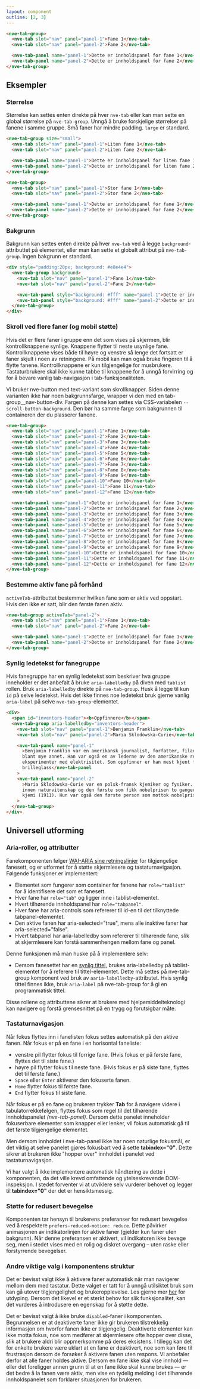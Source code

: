 ```yaml
---
layout: component
outline: [2, 3]
---
```


<CodeExamplePreview>

```html
<nve-tab-group>
  <nve-tab slot="nav" panel="panel-1">Fane 1</nve-tab>
  <nve-tab slot="nav" panel="panel-2">Fane 2</nve-tab>

  <nve-tab-panel name="panel-1">Dette er innholdspanel for fane 1</nve-tab-panel>
  <nve-tab-panel name="panel-2">Dette er innholdspanel for fane 2</nve-tab-panel>
</nve-tab-group>
```

</CodeExamplePreview>

## Eksempler

### Størrelse

Størrelse kan settes enten direkte på hver `nve-tab` eller kan man sette en global størrelse på `nve-tab-group`.
Unngå å bruke forskjelige størrelser på fanene i samme gruppe. Små faner har mindre padding.
`large` er standard.

<CodeExamplePreview>

```html
<nve-tab-group size="small">
  <nve-tab slot="nav" panel="panel-1">Liten fane 1</nve-tab>
  <nve-tab slot="nav" panel="panel-2">Liten fane 2</nve-tab>

  <nve-tab-panel name="panel-1">Dette er innholdspanel for liten fane 1</nve-tab-panel>
  <nve-tab-panel name="panel-2">Dette er innholdspanel for liten fane 2</nve-tab-panel>
</nve-tab-group>

<nve-tab-group>
  <nve-tab slot="nav" panel="panel-1">Stor fane 1</nve-tab>
  <nve-tab slot="nav" panel="panel-2">Stor fane 2</nve-tab>

  <nve-tab-panel name="panel-1">Dette er innholdspanel for fane 1</nve-tab-panel>
  <nve-tab-panel name="panel-2">Dette er innholdspanel for fane 2</nve-tab-panel>
</nve-tab-group>
```

</CodeExamplePreview>

### Bakgrunn

Bakgrunn kan settes enten direkte på hver `nve-tab` ved å legge `background`-attributtet på elementet, eller man kan sette et globalt attribut på `nve-tab-group`.
Ingen bakgrunn er standard.

<CodeExamplePreview>

```html
<div style="padding:20px; background: #e8e4e4">
  <nve-tab-group background>
    <nve-tab slot="nav" panel="panel-1">Fane 1</nve-tab>
    <nve-tab slot="nav" panel="panel-2">Fane 2</nve-tab>

    <nve-tab-panel style="background: #fff" name="panel-1">Dette er innholdspanel for fane 1</nve-tab-panel>
    <nve-tab-panel style="background: #fff" name="panel-2">Dette er innholdspanel for fane 2</nve-tab-panel>
  </nve-tab-group>
</div>
```

</CodeExamplePreview>

### Skroll ved flere faner (og mobil støtte)

Hvis det er flere faner i gruppe enn det som vises på skjermen, blir kontrollknappene synlige. Knappene flytter til neste usynlige fane. Kontrollknappene vises både til høyre og venstre så lenge det fortsatt er faner skjult i noen av retningene.
På mobil kan man også bruke fingeren til å flytte fanene.
<nve-message-card variant="warning" label="Obs!" size="compact">
Kontrollknappene er kun tilgjengelige for musbrukere. Tastaturbrukere skal ikke kunne tabbe til knappene for å unngå forvirring og for å bevare vanlig tab-navigasjon i tab-funksjonaliteten.
</nve-message-card>

Vi bruker nve-button med text-variant som skrollknapper. Siden denne varianten ikke har noen bakgrunnsfarge, wrapper vi den med en tab-group\_\_nav-button-div. Fargen på denne kan settes via CSS-variabelen `--scroll-button-background`. Den bør ha samme farge som bakgrunnen til containeren der du plasserer fanene.

<CodeExamplePreview>

```html
<nve-tab-group>
  <nve-tab slot="nav" panel="panel-1">Fane 1</nve-tab>
  <nve-tab slot="nav" panel="panel-2">Fane 2</nve-tab>
  <nve-tab slot="nav" panel="panel-3">Fane 3</nve-tab>
  <nve-tab slot="nav" panel="panel-4">Fane 4</nve-tab>
  <nve-tab slot="nav" panel="panel-5">Fane 5</nve-tab>
  <nve-tab slot="nav" panel="panel-6">Fane 6</nve-tab>
  <nve-tab slot="nav" panel="panel-7">Fane 7</nve-tab>
  <nve-tab slot="nav" panel="panel-8">Fane 8</nve-tab>
  <nve-tab slot="nav" panel="panel-9">Fane 9</nve-tab>
  <nve-tab slot="nav" panel="panel-10">Fane 10</nve-tab>
  <nve-tab slot="nav" panel="panel-11">Fane 11</nve-tab>
  <nve-tab slot="nav" panel="panel-12">Fane 12</nve-tab>

  <nve-tab-panel name="panel-1">Dette er innholdspanel for fane 1</nve-tab-panel>
  <nve-tab-panel name="panel-2">Dette er innholdspanel for fane 2</nve-tab-panel>
  <nve-tab-panel name="panel-3">Dette er innholdspanel for fane 3</nve-tab-panel>
  <nve-tab-panel name="panel-4">Dette er innholdspanel for fane 4</nve-tab-panel>
  <nve-tab-panel name="panel-5">Dette er innholdspanel for fane 5</nve-tab-panel>
  <nve-tab-panel name="panel-6">Dette er innholdspanel for fane 6</nve-tab-panel>
  <nve-tab-panel name="panel-7">Dette er innholdspanel for fane 7</nve-tab-panel>
  <nve-tab-panel name="panel-8">Dette er innholdspanel for fane 8</nve-tab-panel>
  <nve-tab-panel name="panel-9">Dette er innholdspanel for fane 9</nve-tab-panel>
  <nve-tab-panel name="panel-10">Dette er innholdspanel for fane 10</nve-tab-panel>
  <nve-tab-panel name="panel-11">Dette er innholdspanel for fane 11</nve-tab-panel>
  <nve-tab-panel name="panel-12">Dette er innholdspanel for fane 12</nve-tab-panel>
</nve-tab-group>
```

</CodeExamplePreview>

### Bestemme aktiv fane på forhånd

`activeTab`-attributtet bestemmer hvilken fane som er aktiv ved oppstart. Hvis den ikke er satt, blir den første fanen aktiv.

<CodeExamplePreview>

```html
<nve-tab-group activeTab="panel-2">
  <nve-tab slot="nav" panel="panel-1">Fane 1</nve-tab>
  <nve-tab slot="nav" panel="panel-2">Fane 2</nve-tab>

  <nve-tab-panel name="panel-1">Dette er innholdspanel for fane 1</nve-tab-panel>
  <nve-tab-panel name="panel-2">Dette er innholdspanel for fane 2</nve-tab-panel>
</nve-tab-group>
```

</CodeExamplePreview>

### Synlig ledetekst for fanegruppe

Hvis fanegruppe har en synlig ledetekst som beskriver hva gruppe inneholder er det anbefalt å bruke `aria-labelledby` på diven med `tablist` rollen. Bruk `aria-labelledby` direkte på `nve-tab-group`. Husk å legge til kun `id` på selve ledetekst. Hvis det ikke finnes noe ledetekst bruk gjerne vanlig `aria-label` på selve `nve-tab-group`-elementet.

<CodeExamplePreview>

```html
<div>
  <span id="inventors-header"><b>Oppfinnere</b></span>
  <nve-tab-group aria-labelledby="inventors-header">
    <nve-tab slot="nav" panel="panel-1">Benjamin Franklin</nve-tab>
    <nve-tab slot="nav" panel="panel-2">Maria Sklodowska-Curie</nve-tab>

    <nve-tab-panel name="panel-1"
      >Benjamin Franklin var en amerikansk journalist, forfatter, filantrop, vitenskapsmann, oppfinner og diplomat,
      blant mye annet. Han var også en av lederne av den amerikanske revolusjonen. Han huskes også for sine
      eksperimenter med elektrisitet. Som oppfinner er han mest kjent for lynavlederen, bifokale
      brilleglass</nve-tab-panel
    >
    <nve-tab-panel name="panel-2"
      >Maria Sklodowska-Curie var en polsk-fransk kjemiker og fysiker. Hun var den første kvinnelige nobelprisvinner
      innen naturvitenskap og den første som fikk nobelprisen to ganger – nobelprisen i fysikk (1903) og nobelprisen i
      kjemi (1911). Hun var også den første person som mottok nobelprisen innen to vitenskaper.</nve-tab-panel
    >
  </nve-tab-group>
</div>
```

</CodeExamplePreview>

## Universell utforming

### Aria-roller, og attributter

Fanekomponenten følger [WAI-ARIA sine retningslinjer](https://www.w3.org/WAI/ARIA/apg/patterns/tabs/#:~:text=of%20the%20page.-,WAI%2DARIA%20Roles%2C%20States%2C%20and%20Properties,-The%20element%20that) for tilgjengelige fanesett, og er utformet for å støtte skjermlesere og tastaturnavigasjon. Følgende funksjoner er implementert:

- Elementet som fungerer som container for fanene har `role="tablist"` for å identifisere det som et fanesett.
- Hver fane har `role="tab"` og ligger inne i tablist-elementet.
- Hvert tilhørende innholdspanel har `role="tabpanel"`.
- Hver fane har aria-controls som refererer til id-en til det tilknyttede tabpanel-elementet.
- Den aktive fanen har aria-selected="true", mens alle inaktive faner har aria-selected="false".
- Hvert tabpanel har aria-labelledby som refererer til tilhørende fane, slik at skjermlesere kan forstå sammenhengen mellom fane og panel.

Denne funksjonen må man huske på å implementere selv:

- Dersom fanesettet har en [synlig tittel](#synlig-ledetekst-for-fanegruppe), brukes aria-labelledby på tablist-elementet for å referere til tittel-elementet. Dette må settes på nve-tab-group komponent ved bruk av `aaria-labelledby`-attributet. Hvis synlig tittel finnes ikke, bruk `aria-label` på nve-tab-group for å gi en programmatisk tittel.

Disse rollene og attributtene sikrer at brukere med hjelpemiddelteknologi kan navigere og forstå grensesnittet på en trygg og forutsigbar måte.

### Tastaturnavigasjon

Når fokus flyttes inn i fanelisten fokus settes automatisk på den aktive fanen.
Når fokus er på en fane i en horisontal faneliste:

- venstre pil flytter fokus til forrige fane. (Hvis fokus er på første fane, flyttes det til siste fane.)
- høyre pil flytter fokus til neste fane. (Hvis fokus er på siste fane, flyttes det til første fane.)
- `Space` eller `Enter` aktiverer den fokuserte fanen.
- `Home` flytter fokus til første fane.
- `End` flytter fokus til siste fane.

<nve-message-card variant="warning" label="Din innsats er også viktig!" size="compact">
<span>Når fokus er på en fane og brukeren trykker <b>Tab</b> for å navigere videre i tabulatorrekkefølgen, flyttes fokus som regel til det tilhørende innholdspanelet <em>(nve-tab-panel)</em>. Dersom dette panelet inneholder fokuserbare elementer som knapper eller lenker, vil fokus automatisk gå til det første tilgjengelige elementet.</span>

<span>Men dersom innholdet i nve-tab-panel ikke har noen naturlige fokusmål, er det viktig at selve panelet gjøres fokusbart ved å sette <b>tabindex="0"</b>. Dette sikrer at brukeren ikke "hopper over" innholdet i panelet ved tastaturnavigasjon.</span>

<span>Vi har valgt å ikke implementere automatisk håndtering av dette i komponenten, da det ville krevd omfattende og ytelseskrevende DOM-inspeksjon. I stedet forventer vi at utviklere selv vurderer behovet og legger til <b>tabindex="0"</b> der det er hensiktsmessig.</span>
</nve-message-card>

### Støtte for redusert bevegelse

Komponenten tar hensyn til brukerens preferanser for redusert bevegelse ved å respektere `prefers-reduced-motion: reduce`. Dette påvirker animasjonen av indikatorlinjen for aktive faner (gjelder kun faner uten bakgrunn). Når denne preferansen er aktivert, vil indikatoren ikke bevege seg, men i stedet vises med en rolig og diskret overgang – uten raske eller forstyrrende bevegelser.

### Andre viktige valg i komponentens struktur

Det er bevisst valgt ikke å aktivere faner automatisk når man navigerer mellom dem med tastatur. Dette valget er tatt for å unngå utilsiktet bruk som kan gå utover tilgjengelighet og brukeropplevelse. Les gjerne mer [her](https://www.w3.org/WAI/ARIA/apg/practices/keyboard-interface/#kbd_selection_follows_focus) for utdyping. Dersom det likevel er et sterkt behov for slik funksjonalitet, kan det vurderes å introdusere en egenskap for å støtte dette.

Det er bevisst valgt å ikke bruke `disabled`-faner i komponenten. Begrunnelsen er at deaktiverte faner ikke gir brukeren tilstrekkelig informasjon om hvorfor fanen ikke er tilgjengelig. Deaktiverte elementer kan ikke motta fokus, noe som medfører at skjermlesere ofte hopper over disse, slik at brukere aldri blir oppmerksomme på deres eksistens. I tillegg kan det for enkelte brukere være uklart at en fane er deaktivert, noe som kan føre til frustrasjon dersom de forsøker å aktivere fanen uten respons.
<nve-message-card label="Tips!" size="compact">
Vi anbefaler derfor at alle faner holdes aktive. Dersom en fane ikke skal vise innhold — eller det foreligger annen grunn til at en fane ikke skal kunne brukes — er det bedre å la fanen være aktiv, men vise en tydelig melding i det tilhørende innholdspanelet som forklarer situasjonen for brukeren.</nve-message-card>
